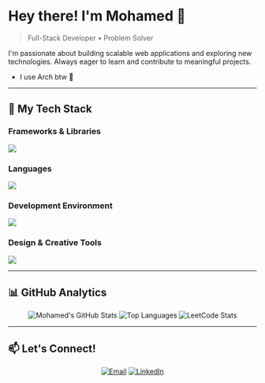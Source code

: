 # Hey there! I'm Mohamed 👋

> Full-Stack Developer • Problem Solver 

I'm passionate about building scalable web applications and exploring new technologies. Always eager to learn and contribute to meaningful projects.

- I use Arch btw 🐧

---

## 🚀 My Tech Stack

### **Frameworks & Libraries**
<img src="https://go-skill-icons.vercel.app/api/icons?i=react,nodejs,tailwind,flask,express&perline=5"/>

### **Languages**
<img src="https://go-skill-icons.vercel.app/api/icons?i=ts,js,python,c,html,css,sass,sqlite,markdown&perline=5"/>

### **Development Environment**
<img src="https://go-skill-icons.vercel.app/api/icons?i=debian,arch,git,github,npm,vscode,vite,leetcode&perline=5"/>

### **Design & Creative Tools**
<img src="https://go-skill-icons.vercel.app/api/icons?i=figma,ps,ai,aftereffects,obsidian&perline=5"/>

---

## 📊 GitHub Analytics

<div align="center"> 
  
![Mohamed's GitHub Stats](https://github-readme-stats.vercel.app/api?username=mohamedaatid&show_icons=true&theme=tokyonight&hide_border=true&bg_color=0d1117&title_color=58a6ff&text_color=c9d1d9&icon_color=79c0ff)
![Top Languages](https://github-readme-stats.vercel.app/api/top-langs/?username=mohamedaatid&layout=compact&theme=tokyonight&hide_border=true&bg_color=0d1117&title_color=58a6ff&text_color=c9d1d9&card_width=445)
![LeetCode Stats](https://leetcode.card.workers.dev/Mohamed_aatid?theme=dark&font=baloo)

</div>

---

## 📫 Let's Connect!

<div align="center"> 

[![Email](https://img.shields.io/badge/Email-D14836?style=for-the-badge&logo=gmail&logoColor=white)](mailto:mohamedaatid.dd@gmail.com)
[![LinkedIn](https://img.shields.io/badge/LinkedIn-0077B5?style=for-the-badge&logo=linkedin&logoColor=white)](www.linkedin.com/in/mohamed-aatid-4926a9312)

</div>
